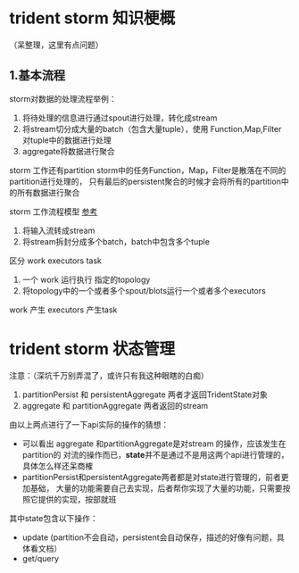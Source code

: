 # trident storm 知识梗概
（呆整理，这里有点问题）

## 1.基本流程
storm对数据的处理流程举例：
1. 将待处理的信息进行通过spout进行处理，转化成stream
2. 将stream切分成大量的batch（包含大量tuple），使用 Function,Map,Filter 对tuple中的数据进行处理
3. aggregate将数据进行聚合


storm 工作还有partition
storm中的任务Function，Map，Filter是散落在不同的partition进行处理的，
只有最后的persistent聚合的时候才会将所有的partition中的所有数据进行聚合


storm 工作流程模型 [参考](http://storm.apachecn.org/releases/cn/1.1.0/Understanding-the-parallelism-of-a-Storm-topology.html)
1. 将输入流转成stream
2. 将stream拆封分成多个batch，batch中包含多个tuple

区分 work executors task
1. 一个 work 运行执行 指定的topology
2. 将topology中的一个或者多个spout/blots运行一个或者多个executors


work 产生 executors 产生task


# trident storm 状态管理
注意：（深坑千万别弄混了，或许只有我这种眼瞎的白痴）
1. partitionPersist 和 persistentAggregate 两者才返回TridentState对象
2. aggregate 和 partitionAggregate  两者返回的stream

由以上两点进行了一下api实际的操作的猜想：
* 可以看出 aggregate 和partitionAggregate是对stream 的操作，应该发生在partition的
对流的操作而已，**state**并不是通过不是用这两个api进行管理的，具体怎么样还呆商榷
* partitionPersist和persistentAggregate两者都是对state进行管理的，前者更加基础，
大量的功能需要自己去实现，后者帮你实现了大量的功能，只需要按照它提供的实现，按部就班

其中state包含以下操作：
* update  (partition不会自动，persistent会自动保存，描述的好像有问题，具体看文档）
* get/query